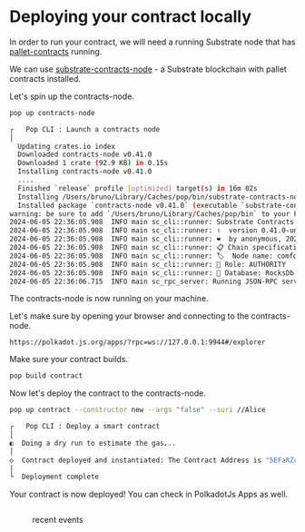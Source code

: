# Deploying your contract locally

In order to run your contract, we will need a running Substrate node that has [pallet-contracts](https://paritytech.github.io/polkadot-sdk/master/pallet\_contracts/index.html) running.

We can use [substrate-contracts-node](https://github.com/paritytech/substrate-contracts-node) - a Substrate blockchain with pallet contracts installed.

Let's spin up the contracts-node.

```bash
pop up contracts-node

┌   Pop CLI : Launch a contracts node
│
  Updating crates.io index
  Downloaded contracts-node v0.41.0
  Downloaded 1 crate (92.9 KB) in 0.15s
  Installing contracts-node v0.41.0
  ....
  Finished `release` profile [optimized] target(s) in 16m 02s
  Installing /Users/bruno/Library/Caches/pop/bin/substrate-contracts-node
  Installed package `contracts-node v0.41.0` (executable `substrate-contracts-node`)
warning: be sure to add `/Users/bruno/Library/Caches/pop/bin` to your PATH to be able to run the installed binaries
2024-06-05 22:36:05.908  INFO main sc_cli::runner: Substrate Contracts Node    
2024-06-05 22:36:05.908  INFO main sc_cli::runner: ✌️  version 0.41.0-unknown    
2024-06-05 22:36:05.908  INFO main sc_cli::runner: ❤️  by anonymous, 2021-2024    
2024-06-05 22:36:05.908  INFO main sc_cli::runner: 📋 Chain specification: Development    
2024-06-05 22:36:05.908  INFO main sc_cli::runner: 🏷  Node name: comfortable-sort-2315    
2024-06-05 22:36:05.908  INFO main sc_cli::runner: 👤 Role: AUTHORITY    
2024-06-05 22:36:05.908  INFO main sc_cli::runner: 💾 Database: RocksDb at /var/folders/vl/txnq6gdj22s9rn296z0md27w0000gn/T/substratefIj1lH/chains/dev/db/full    
2024-06-05 22:36:06.715  INFO main sc_rpc_server: Running JSON-RPC server: addr=127.0.0.1:9944, allowed origins=["*"]    
```

The contracts-node is now running on your machine.

Let's make sure by opening your browser and connecting to the contracts-node.

```
https://polkadot.js.org/apps/?rpc=ws://127.0.0.1:9944#/explorer
```

Make sure your contract builds.

```sh
pop build contract
```

Now let's deploy the contract to the contracts-node.

```sh
pop up contract --constructor new --args "false" --suri //Alice

┌   Pop CLI : Deploy a smart contract
│
◐  Doing a dry run to estimate the gas...                                                                                                                                   ●  Gas limit Weight { ref_time: 140492887, proof_size: 16689 }
│  
◇  Contract deployed and instantiated: The Contract Address is "5EFaRZcQN3RcCRPWJchtgR7i2zgKBVK3Es26jFVtxcgS8Q9K"
│
└  Deployment complete
```

Your contract is now deployed! You can check in PolkadotJs Apps as well.

<figure><img src="../.gitbook/assets/Screenshot 2024-05-09 at 7.31.17 PM.png" alt=""><figcaption><p>recent events</p></figcaption></figure>
